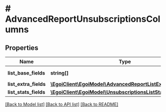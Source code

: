 # # AdvancedReportUnsubscriptionsColumns

## Properties

Name | Type | Description | Notes
------------ | ------------- | ------------- | -------------
**list_base_fields** | **string[]** | Array of base fields |
**list_extra_fields** | [**\EgoiClient\EgoiModel\AdvancedReportListExtraFieldsInner[]**](AdvancedReportListExtraFieldsInner.md) |  |
**list_stats_fields** | [**\EgoiClient\EgoiModel\UnsubscriptionsListStatsFields**](UnsubscriptionsListStatsFields.md) |  |

[[Back to Model list]](../../README.md#models) [[Back to API list]](../../README.md#endpoints) [[Back to README]](../../README.md)
